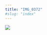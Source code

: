 ```yaml
---
title: "IMG_0372"
#slug: "index"
---
```


[![](/wp-content/IMG_0372-300x225.jpg)](/wp-content/IMG_0372.jpg)